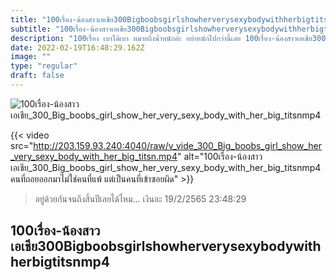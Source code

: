 ```yaml
---
title: "100เรื่อง-น้องสาวเอเชีย300Bigboobsgirlshowherverysexybodywithherbigtitsnmp4"
subtitle: "100เรื่อง-น้องสาวเอเชีย300Bigboobsgirlshowherverysexybodywithherbigtitsnmp4 นั่งดูรูปตัวเองแล้วก็ท้องร้อง คนอะไรน่ากินจริงๆ"
description: "100เรื่อง เบาได้เบา หมายถึงน้ำหนักอ่ะ อย่าหนักไปกว่านี้เลย 100เรื่อง-น้องสาวเอเชีย300Bigboobsgirlshowherverysexybodywithherbigtitsnmp4 19/2/2565 23:48:29"
date: 2022-02-19T16:48:29.162Z
image: ""
type: "regular"
draft: false
---
```


![100เรื่อง-น้องสาวเอเชีย_300_Big_boobs_girl_show_her_very_sexy_body_with_her_big_titsnmp4](http://203.159.93.240:4040/raw/v_vide_300_Big_boobs_girl_show_her_very_sexy_body_with_her_big_titsn.jpg)

{{< video src="http://203.159.93.240:4040/raw/v_vide_300_Big_boobs_girl_show_her_very_sexy_body_with_her_big_titsn.mp4" alt="100เรื่อง-น้องสาวเอเชีย_300_Big_boobs_girl_show_her_very_sexy_body_with_her_big_titsnmp4 คนที่ถอยออกมาไม่ใช่คนที่แพ้ แต่เป็นคนที่เข้าซอยผิด" >}}


> อยู่ด้วยกันจนถึงสิ้นปีเลยได้ไหม... เงินอะ 19/2/2565 23:48:29

## 100เรื่อง-น้องสาวเอเชีย300Bigboobsgirlshowherverysexybodywithherbigtitsnmp4
